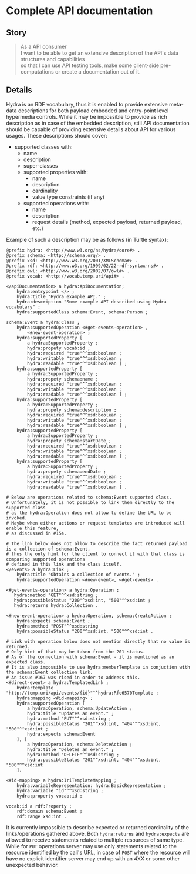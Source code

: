 # Complete API documentation

## Story

> As a API consumer<br>
> I want to be able to get an extensive description of the API's data structures and capabilities<br> 
> so that I can use API testing tools, make some client-side pre-computations or create a documentation out of it.

## Details

Hydra is an RDF vocabulary, thus it is enabled to provide extensive meta-data descriptions for both 
payload embedded and entry-point level hypermedia controls. While it may be impossible to provide 
as rich description as in case of the embedded description, still API documentation should be capable 
of providing extensive details about API for various usages. These descriptions should cover:
- supported classes with:
  - name
  - description
  - super-classes
  - supported properties with:
    - name
    - description
    - cardinality
    - value type constraints (if any)
  - supported operations with:
    - name
    - description
    - request details (method, expected payload, returned payload, etc.)

Example of such a description may be as follows (in Turtle syntax):

```turtle
@prefix hydra: <http://www.w3.org/ns/hydra/core#> .
@prefix schema: <http://schema.org/> .
@prefix xsd: <http://www.w3.org/2001/XMLSchema#> .
@prefix rdf: <http://www.w3.org/1999/02/22-rdf-syntax-ns#> .
@prefix owl: <http://www.w3.org/2002/07/owl#> .
@prefix vocab: <http://vocab.temp.uri/api#> .

</apiDocumentation> a hydra:ApiDocumentation;
    hydra:entrypoint </> ;
    hydra:title "Hydra example API." ;
    hydra:description "Some example API described using Hydra vocabulary" ;
    hydra:supportedClass schema:Event, schema:Person ;

schema:Event a hydra:Class ;
    hydra:supportedOperation <#get-events-operation> ,
        <#new-event-operation> ;
    hydra:supportedProperty [
        a hydra:SupportedProperty ;
        hydra:propety vocab:id ;
        hydra:required "true"^^xsd:boolean ;
        hydra:writable "true"^^xsd:boolean ;
        hydra:readable "true"^^xsd:boolean ] ;
    hydra:supportedProperty [
        a hydra:SupportedProperty ;
        hydra:propety schema:name ;
        hydra:required "true"^^xsd:boolean ;
        hydra:writable "true"^^xsd:boolean ;
        hydra:readable "true"^^xsd:boolean ] ;
    hydra:supportedProperty [
        a hydra:SupportedProperty ;
        hydra:propety schema:description ;
        hydra:required "true"^^xsd:boolean ;
        hydra:writable "true"^^xsd:boolean ;
        hydra:readable "true"^^xsd:boolean ] ;
    hydra:supportedProperty [
        a hydra:SupportedProperty ;
        hydra:propety schema:startDate ;
        hydra:required "true"^^xsd:boolean ;
        hydra:writable "true"^^xsd:boolean ;
        hydra:readable "true"^^xsd:boolean ] ;
    hydra:supportedProperty [
        a hydra:SupportedProperty ;
        hydra:propety schema:endDate ;
        hydra:required "true"^^xsd:boolean ;
        hydra:writable "true"^^xsd:boolean ;
        hydra:readable "true"^^xsd:boolean ] .

# Below are operations related to schema:Event supported class.
# Unfortunately, it is not possible to link them directly to the supported class
# as the hydra:Operation does not allow to define the URL to be invoked.
# Maybe when either actions or request templates are introduced will enable this feature,
# as discussed in #154.

# The link below does not allow to describe the fact returned payload is a collection of schema:Event,
# thus the only hint for the client to connect it with that class is comparing supported operations 
# defined in this link and the class itself.
</events> a hydra:Link ;
    hydra:title "Obtains a collection of events." ;
    hydra:supportedOperation <#new-event>, <#get-events> .

<#get-events-operation> a hydra:Operation ;
   hydra:method "GET"^^xsd:string ;
   hydra:possibleStatus "200"^xsd:int, "500"^^xsd:int ;
   hydra:returns hydra:Collection .

<#new-event-operation> a hydra:Operation, schema:CreateAction ;
    hydra:expects schema:Event ;
    hydra:method "POST"^^xsd:string
    hydra:possibleStatus "200"^xsd:int, "500"^^xsd:int .

# Link with operation below does not mention directly that no value is returned.
# Only hint of that may be taken from the 201 status.
# As of the connection with schema:Event - it is mentioned as an expected class.
# It is also impossible to use hydra:memberTemplate in conjuction with the schema:Event collection link.
# An issue #167 was rised in order to address this.
<#direct-event> a hydra:TemplatedLink ;
    hydra:template "http://temp.uri/api/events/{id}"^^hydra:Rfc6570Template ;
    hydra:mapping <#id-mapping> ;
    hydra:supportedOperation [
        a hydra:Operation, schema:UpdateAction ;
        hydra:title "Updates an event." ;
        hydra:method "PUT"^^xsd:string ;
        hydra:possibleStatus "201"^xsd:int, "404"^^xsd:int, "500"^^xsd:int ;
        hydra:expects schema:Event
    ], [
        a hydra:Operation, schema:DeleteAction ;
        hydra:title "Deletes an event." ;
        hydra:method "DELETE"^^xsd:string ;
        hydra:possibleStatus "201"^xsd:int, "404"^^xsd:int, "500"^^xsd:int
    ].

<#id-mapping> a hydra:IriTemplateMapping ;
    hydra:variableRepresentation: hydra:BasicRepresentation ;
    hydra:variable "id"^^xsd:string ;
    hydra:property vocab:id ;

vocab:id a rdf:Property ;
    rdf:domain schema:Event ;
    rdf:range xsd:int .
```

It is currently impossible to describe expected or returned cardinality of the links/operations 
gathered above. Both `hydra:returns` and `hydra:expects` are allowed to receive statements related 
to multiple resources of same type. While for `PUT` operations server may use only statements related 
to the resource identified by the call's URL, in case of `POST` where the resource will have no 
explicit identifier server may end up with an 4XX or some other unexpected behavior.
